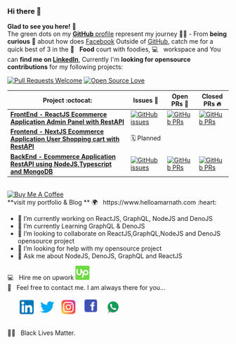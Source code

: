 ### Hi there 👋
**Glad to see you here!** 🤩
<br />
The green dots on my [**GitHub** profile](https://github.com/helloamarnath?tab=repositories) represent my journey :running_man: - From **being curious** :thinking: about how does [Facebook](https://www.facebook.com/helloamarnath/) Outside of [GitHub](https://github.com/helloamarnath/), catch me for a quick best of 3 in the  🍔 &nbsp; **Food** court with foodies, 💻 &nbsp;  workspace and You can **find me on [LinkedIn](https://www.linkedin.com/in/helloamarnath/)**, Currently I'm **looking for opensource contributions** for my following projects:

[![Pull Requests Welcome](https://img.shields.io/badge/PRs-welcome-brightgreen.svg?style=flat&logo=github)](https://github.com/helloamarnath) [![Open Source Love](https://badges.frapsoft.com/os/v2/open-source.svg?v=103)](https://github.com/helloamarnath)

|      Project :octocat:   |     Issues :bug:   | Open PRs :bell:  | Closed PRs :fire:  |
|-------------|-------------------|---|---|
| [**FrontEnd - ReactJS Ecommerce Application Admin Panel with RestAPI**](https://github.com/denocart/ecommerce-reactjs-rest-api) | [![GitHub issues](https://img.shields.io/github/issues/denocart/ecommerce-reactjs-rest-api?color=green&logo=github&style=flat)](https://github.com/denocart/ecommerce-reactjs-rest-api/issues) | [![GitHub PRs](https://img.shields.io/github/issues-pr/denocart/ecommerce-reactjs-rest-api?style=flat&logo=github)](https://github.com/denocart/ecommerce-reactjs-rest-api/pulls)  | [![GitHub PRs](https://img.shields.io/github/issues-pr-closed/denocart/ecommerce-reactjs-rest-api?style=flat&color=critical&logo=github)](https://github.com/denocart/ecommerce-reactjs-rest-api/pulls?q=is%3Apr+is%3Aclosed)  |
| [**Frontend - NextJS Ecommerce Application User Shopping cart with RestAPI**](https://www.helloamarnath.com) |🗓️  Planned  |  |  |
 [**BackEnd - Ecommerce Application RestAPI using NodeJS,Typescript and MongoDB**](https://github.com/denocart/ecommerce-nodejs-rest-api) | [![GitHub issues](https://img.shields.io/github/issues/denocart/ecommerce-nodejs-rest-api?color=green&logo=github&style=flat)](https://github.com/denocart/ecommerce-nodejs-rest-api/issues) | [![GitHub PRs](https://img.shields.io/github/issues-pr/denocart/ecommerce-nodejs-rest-api?style=flat&logo=github)](https://github.com/denocart/ecommerce-nodejs-rest-api/pulls)  | [![GitHub PRs](https://img.shields.io/github/issues-pr-closed/denocart/ecommerce-nodejs-rest-api?style=flat&color=critical&logo=github)](https://github.com/denocart/ecommerce-nodejs-rest-api/pulls?q=is%3Apr+is%3Aclosed)
<br />
<a href="https://www.buymeacoffee.com/amarnath" target="_blank"><img src="https://www.buymeacoffee.com/assets/img/custom_images/orange_img.png" alt="Buy Me A Coffee" style="height: auto !important;width: auto !important;" ></a>
<br />
  **visit my portfolio & Blog ** 🌍 &nbsp; https://www.helloamarnath.com  :heart: &nbsp;

- 🔭 I’m currently working on ReactJS, GraphQL, NodeJS and DenoJS
- 🌱 I’m currently Learning GraphQL & DenoJS
- 👯 I’m looking to collaborate on ReactJS,GraphQL,NodeJS and DenoJS opensource project
- 🤔 I’m looking for help with my opensource project
- 💬 Ask me about NodeJS, DenoJS, GraphQL and ReactJS

<!-- * 🤝 &nbsp; Contribute to Open Source Projects -->
💻 &nbsp; Hire me on upwork [![Upwork](https://raw.githubusercontent.com/helloamarnath/helloamarnath/master/upwork.png)](https://www.upwork.com/o/profiles/users/~0151f08e97cf39660b/)
<br />
📩 &nbsp; Feel free to contact me. I am always there for you...

&nbsp; &nbsp; &nbsp; &nbsp;[![LinkedIn](https://raw.githubusercontent.com/helloamarnath/helloamarnath/master/linkedin-icon.png)](https://www.linkedin.com/in/helloamarnath/) &nbsp;&nbsp; [![Twitter](https://raw.githubusercontent.com/helloamarnath/helloamarnath/master/twitter-icon.png)](https://twitter.com/helloamarnath/) &nbsp;&nbsp; [![Instagram](https://raw.githubusercontent.com/helloamarnath/helloamarnath/master/instagram-icon.png)](https://www.instagram.com/helloamarnath/) &nbsp;&nbsp; [![Facebook](https://raw.githubusercontent.com/helloamarnath/helloamarnath/master/facebook-icon.png)](https://facebook.com/helloamarnath/)
&nbsp;&nbsp; [![Facebook](https://raw.githubusercontent.com/helloamarnath/helloamarnath/master/whatsapp.png)](https://facebook.com/helloamarnath/)

<br/>
✊🏿 &nbsp; Black Lives Matter.
